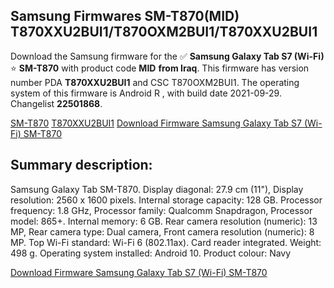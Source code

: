 <h2>Samsung Firmwares SM-T870(MID) T870XXU2BUI1/T870OXM2BUI1/T870XXU2BUI1</h2>
Download the Samsung firmware for the ✅ <strong>Samsung Galaxy Tab S7 (Wi-Fi) </strong> ⭐ <strong>SM-T870</strong> with product code <strong>MID</strong> <strong> from Iraq</strong>. This firmware has version number PDA <strong>T870XXU2BUI1</strong> and CSC T870OXM2BUI1. The operating system of this firmware is Android R , with build date 2021-09-29. Changelist <strong>22501868</strong>.


[SM-T870](https://samfirm.shop/samsung/model/SM-T870)
[T870XXU2BUI1](https://samfirm.shop/samsung/pda/T870XXU2BUI1)
[Download Firmware Samsung Galaxy Tab S7 (Wi-Fi) SM-T870](https://samfirm.shop/samsung/firmware/461326)
<h2>Summary description:</h2>
<p>Samsung Galaxy Tab SM-T870. Display diagonal: 27.9 cm (11"), Display resolution: 2560 x 1600 pixels. Internal storage capacity: 128 GB. Processor frequency: 1.8 GHz, Processor family: Qualcomm Snapdragon, Processor model: 865+. Internal memory: 6 GB. Rear camera resolution (numeric): 13 MP, Rear camera type: Dual camera, Front camera resolution (numeric): 8 MP. Top Wi-Fi standard: Wi-Fi 6 (802.11ax). Card reader integrated. Weight: 498 g. Operating system installed: Android 10. Product colour: Navy</p>


[Download Firmware Samsung Galaxy Tab S7 (Wi-Fi) SM-T870](https://samfirm.shop/samsung/firmware/461326)
